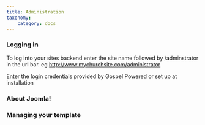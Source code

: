 ```yaml
---
title: Administration
taxonomy:
    category: docs
---
```


### Logging in
To log into your sites backend enter the site name followed by /adminstrator in the url bar. eg http://www.mychurchsite.com/administrator

Enter the login credentials provided by Gospel Powered or set up at installation

### About Joomla!

### Managing your template

